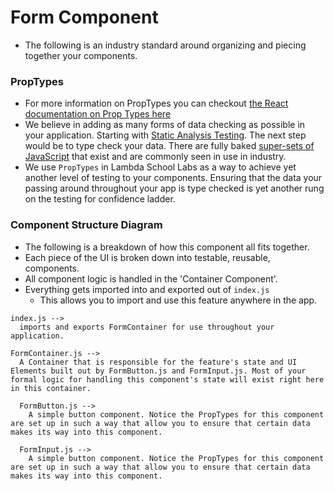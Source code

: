# Form Component

- The following is an industry standard around organizing and piecing together your components.

### PropTypes

- For more information on PropTypes you can checkout [the React documentation on Prop Types here](https://reactjs.org/docs/typechecking-with-proptypes.html)
- We believe in adding as many forms of data checking as possible in your application. Starting with [Static Analysis Testing](https://kentcdodds.com/blog/eliminate-an-entire-category-of-bugs-with-a-few-simple-tools). The next step would be to type check your data. There are fully baked [super-sets of JavaScript](https://www.typescriptlang.org/) that exist and are commonly seen in use in industry.
- We use `PropTypes` in Lambda School Labs as a way to achieve yet another level of testing to your components. Ensuring that the data your passing around throughout your app is type checked is yet another rung on the testing for confidence ladder.

### Component Structure Diagram

- The following is a breakdown of how this component all fits together.
- Each piece of the UI is broken down into testable, reusable, components.
- All component logic is handled in the 'Container Component'.
- Everything gets imported into and exported out of `index.js`
  - This allows you to import and use this feature anywhere in the app.

```text
index.js -->
  imports and exports FormContainer for use throughout your application.

FormContainer.js -->
  A Container that is responsible for the feature's state and UI Elements built out by FormButton.js and FormInput.js. Most of your formal logic for handling this component's state will exist right here in this container.

  FormButton.js -->
    A simple button component. Notice the PropTypes for this component are set up in such a way that allow you to ensure that certain data makes its way into this component.

  FormInput.js -->
    A simple button component. Notice the PropTypes for this component are set up in such a way that allow you to ensure that certain data makes its way into this component.

```
